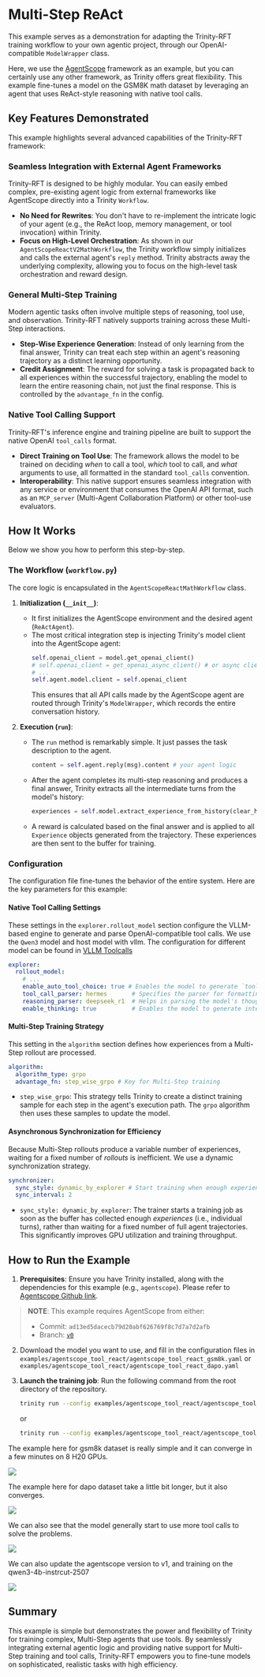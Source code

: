 
# Multi-Step ReAct

This example serves as a demonstration for adapting the Trinity-RFT training workflow to your own agentic project, through our OpenAI-compatible `ModelWrapper` class.

Here, we use the [AgentScope](https://github.com/modelscope/agentscope) framework as an example, but you can certainly use any other framework, as Trinity offers great flexibility. This example fine-tunes a model on the GSM8K math dataset by leveraging an agent that uses ReAct-style reasoning with native tool calls.

## Key Features Demonstrated

This example highlights several advanced capabilities of the Trinity-RFT framework:

### Seamless Integration with External Agent Frameworks
Trinity-RFT is designed to be highly modular. You can easily embed complex, pre-existing agent logic from external frameworks like AgentScope directly into a Trinity `Workflow`.

- **No Need for Rewrites**: You don't have to re-implement the intricate logic of your agent (e.g., the ReAct loop, memory management, or tool invocation) within Trinity.
- **Focus on High-Level Orchestration**: As shown in our `AgentScopeReactV2MathWorkflow`, the Trinity workflow simply initializes and calls the external agent's `reply` method. Trinity abstracts away the underlying complexity, allowing you to focus on the high-level task orchestration and reward design.

### General Multi-Step Training
Modern agentic tasks often involve multiple steps of reasoning, tool use, and observation. Trinity-RFT natively supports training across these Multi-Step interactions.

- **Step-Wise Experience Generation**: Instead of only learning from the final answer, Trinity can treat each step within an agent's reasoning trajectory as a distinct learning opportunity.
- **Credit Assignment**: The reward for solving a task is propagated back to all experiences within the successful trajectory, enabling the model to learn the entire reasoning chain, not just the final response. This is controlled by the `advantage_fn` in the config.

### Native Tool Calling Support
Trinity-RFT's inference engine and training pipeline are built to support the native OpenAI `tool_calls` format.

- **Direct Training on Tool Use**: The framework allows the model to be trained on deciding *when* to call a tool, *which* tool to call, and *what* arguments to use, all formatted in the standard `tool_calls` convention.
- **Interoperability**: This native support ensures seamless integration with any service or environment that consumes the OpenAI API format, such as an `MCP_server` (Multi-Agent Collaboration Platform) or other tool-use evaluators.

## How It Works

Below we show you how to perform this step-by-step.

### The Workflow (`workflow.py`)

The core logic is encapsulated in the `AgentScopeReactMathWorkflow` class.

1.  **Initialization (`__init__`)**:
    - It first initializes the AgentScope environment and the desired agent (`ReActAgent`).
    - The most critical integration step is injecting Trinity's model client into the AgentScope agent:
      ```python
      self.openai_client = model.get_openai_client()
      # self.openai_client = get_openai_async_client() # or async client depend on whether you are using async openai client
      # ...
      self.agent.model.client = self.openai_client
      ```
      This ensures that all API calls made by the AgentScope agent are routed through Trinity's `ModelWrapper`, which records the entire conversation history.

2.  **Execution (`run`)**:
    - The `run` method is remarkably simple. It just passes the task description to the agent.
      ```python
      content = self.agent.reply(msg).content # your agent logic
      ```
    - After the agent completes its multi-step reasoning and produces a final answer, Trinity extracts all the intermediate turns from the model's history:
      ```python
      experiences = self.model.extract_experience_from_history(clear_history=True)
      ```
    - A reward is calculated based on the final answer and is applied to all `Experience` objects generated from the trajectory. These experiences are then sent to the buffer for training.

### Configuration

The configuration file fine-tunes the behavior of the entire system. Here are the key parameters for this example:

#### Native Tool Calling Settings

These settings in the `explorer.rollout_model` section configure the VLLM-based engine to generate and parse OpenAI-compatible tool calls.
We use the `Qwen3` model and host model with vllm. The configuration for different model can be found in [VLLM Toolcalls](https://docs.vllm.ai/en/stable/features/tool_calling.html#qwen-models)


```yaml
explorer:
  rollout_model:
    # ...
    enable_auto_tool_choice: true # Enables the model to generate `tool_calls`
    tool_call_parser: hermes       # Specifies the parser for formatting tool call outputs
    reasoning_parser: deepseek_r1  # Helps in parsing the model's thought process
    enable_thinking: true          # Enables the model to generate intermediate "thoughts"
```

#### Multi-Step Training Strategy

This setting in the `algorithm` section defines how experiences from a Multi-Step rollout are processed.

```yaml
algorithm:
  algorithm_type: grpo
  advantage_fn: step_wise_grpo # Key for Multi-Step training
```
-   `step_wise_grpo`: This strategy tells Trinity to create a distinct training sample for each step in the agent's execution path. The `grpo` algorithm then uses these samples to update the model.

#### Asynchronous Synchronization for Efficiency

Because Multi-Step rollouts produce a variable number of experiences, waiting for a fixed number of *rollouts* is inefficient. We use a dynamic synchronization strategy.

```yaml
synchronizer:
  sync_style: dynamic_by_explorer # Start training when enough experiences are ready
  sync_interval: 2
```
-   `sync_style: dynamic_by_explorer`: The trainer starts a training job as soon as the buffer has collected enough *experiences* (i.e., individual turns), rather than waiting for a fixed number of full agent trajectories. This significantly improves GPU utilization and training throughput.

## How to Run the Example

1.  **Prerequisites**: Ensure you have Trinity installed, along with the dependencies for this example (e.g., `agentscope`). Please refer to [Agentscope Github link](https://github.com/agentscope-ai/agentscope/tree/v0).

> **NOTE**: This example requires AgentScope from either:
>  - Commit: `ad13ed5dacecb79d20abf626769f8c7d7a7d2afb`
>  - Branch: [`v0`](https://github.com/agentscope-ai/agentscope/tree/v0)

2. Download the model you want to use, and fill in the configuration files in `examples/agentscope_tool_react/agentscope_tool_react_gsm8k.yaml` or `examples/agentscope_tool_react/agentscope_tool_react_dapo.yaml`

3.  **Launch the training job**: Run the following command from the root directory of the repository.

    ```bash
    trinity run --config examples/agentscope_tool_react/agentscope_tool_react_gsm8k.yaml
    ```

    or

    ```bash
    trinity run --config examples/agentscope_tool_react/agentscope_tool_react_dapo.yaml
    ```


The example here for gsm8k dataset is really simple and it can converge in a few minutes on 8 H20 GPUs.

![](../../assets/agentscope_gsm8k_reward.png)

The example here for dapo dataset take a little bit longer, but it also converges.

![](../../assets/agentscope_dapo_reward.png)

We can also see that the model generally start to use more tool calls to solve the problems.

![](../../assets/agentscope_dapo_turns.png)

We can also update the agentscope version to v1, and training on the qwen3-4b-instrcut-2507

![](../../assets/agentscope_dapo_qwen3-4B_reward.png)

## Summary

This example is simple but demonstrates the power and flexibility of Trinity for training complex, Multi-Step agents that use tools. By seamlessly integrating external agentic logic and providing native support for Multi-Step training and tool calls, Trinity-RFT empowers you to fine-tune models on sophisticated, realistic tasks with high efficiency.
